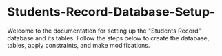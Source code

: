 # Students-Record-Database-Setup-
Welcome to the documentation for setting up the "Students Record" database and its tables. Follow the steps below to create the database, tables, apply constraints, and make modifications.
